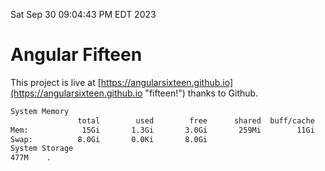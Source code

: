 Sat Sep 30 09:04:43 PM EDT 2023

# Angular Fifteen


This project is live at [https://angularsixteen.github.io](https://angularsixteen.github.io "fifteen!") thanks to Github.

```bash
System Memory
               total        used        free      shared  buff/cache   available
Mem:            15Gi       1.3Gi       3.0Gi       259Mi        11Gi        13Gi
Swap:          8.0Gi       0.0Ki       8.0Gi
System Storage
477M	.
```
```bash
